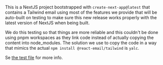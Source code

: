 This is a NextJS project bootstrapped with `create-next-app@latest` that contains a Tailwind
email using most of the features we provide that will be auto-built on testing to
make sure this new release works properly with the latest version of NextJS when being built.

We do this testing so that things are more reliable and this couldn't be done using pnpm
workspaces as they link code instead of actually copying the content into node_modules.
The solution we use to copy the code in a way that mimics the actual `npm install @react-email/tailwind` is `yalc`.

Se [the test file](../_tests/nextjs.spec.ts) for more info.
